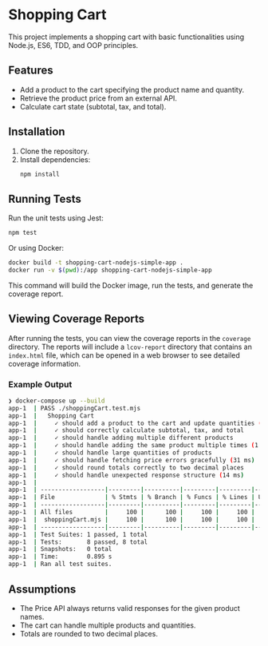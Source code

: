 # Shopping Cart

This project implements a shopping cart with basic functionalities using Node.js, ES6, TDD, and OOP principles.

## Features

- Add a product to the cart specifying the product name and quantity.
- Retrieve the product price from an external API.
- Calculate cart state (subtotal, tax, and total).

## Installation

1. Clone the repository.
2. Install dependencies:
   ```bash
   npm install
   ```

## Running Tests

Run the unit tests using Jest:

```bash
npm test
```

Or using Docker:

```bash
docker build -t shopping-cart-nodejs-simple-app .
docker run -v $(pwd):/app shopping-cart-nodejs-simple-app
```

This command will build the Docker image, run the tests, and generate the coverage report.

## Viewing Coverage Reports

After running the tests, you can view the coverage reports in the `coverage` directory. The reports will include a `lcov-report` directory that contains an `index.html` file, which can be opened in a web browser to see detailed coverage information.

### Example Output

```bash
❯ docker-compose up --build
app-1  | PASS ./shoppingCart.test.mjs
app-1  |   Shopping Cart
app-1  |     ✓ should add a product to the cart and update quantities (2 ms)
app-1  |     ✓ should correctly calculate subtotal, tax, and total
app-1  |     ✓ should handle adding multiple different products
app-1  |     ✓ should handle adding the same product multiple times (1 ms)
app-1  |     ✓ should handle large quantities of products
app-1  |     ✓ should handle fetching price errors gracefully (31 ms)
app-1  |     ✓ should round totals correctly to two decimal places
app-1  |     ✓ should handle unexpected response structure (14 ms)
app-1  | 
app-1  | ------------------|---------|----------|---------|---------|-------------------
app-1  | File              | % Stmts | % Branch | % Funcs | % Lines | Uncovered Line #s 
app-1  | ------------------|---------|----------|---------|---------|-------------------
app-1  | All files         |     100 |      100 |     100 |     100 |                   
app-1  |  shoppingCart.mjs |     100 |      100 |     100 |     100 |                   
app-1  | ------------------|---------|----------|---------|---------|-------------------
app-1  | Test Suites: 1 passed, 1 total
app-1  | Tests:       8 passed, 8 total
app-1  | Snapshots:   0 total
app-1  | Time:        0.895 s
app-1  | Ran all test suites.
```

## Assumptions

- The Price API always returns valid responses for the given product names.
- The cart can handle multiple products and quantities.
- Totals are rounded to two decimal places.
